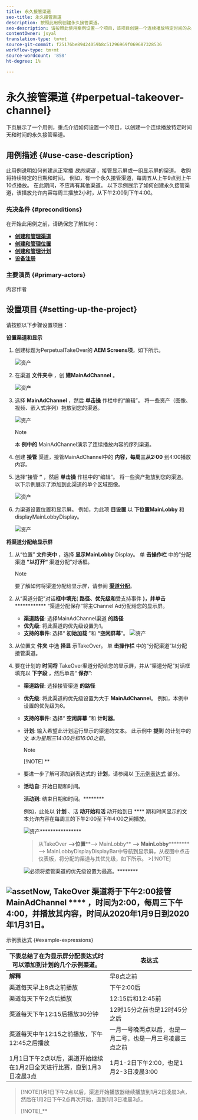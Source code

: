 ```yaml
---
title: 永久接管渠道
seo-title: 永久接管渠道
description: 按照此用例创建永久接管渠道。
seo-description: 请按照此使用案例设置一个项目，该项目创建一个连续播放特定时间的永久接管渠道。
contentOwner: jsyal
translation-type: tm+mt
source-git-commit: f25176be89424059b8c51296969f069687328536
workflow-type: tm+mt
source-wordcount: '858'
ht-degree: 1%

---
```



# 永久接管渠道 {#perpetual-takeover-channel}

下页展示了一个用例，重点介绍如何设置一个项目，以创建一个连续播放特定时间天和时间的永久接管渠道。

## 用例描述 {#use-case-description}

此用例说明如何创建从正常播 *放的渠道* ，接管显示屏或一组显示屏的渠道。 收购将持续特定的日期和时间。
例如，有一个永久接管渠道，每周五从上午9点到上午10点播放。 在此期间，不应再有其他渠道。 以下示例展示了如何创建永久接管渠道，该播放允许内容每周三播放2小时，从下午2:00到下午4:00。

### 先决条件 {#preconditions}

在开始此用例之前，请确保您了解如何：

* **[创建和管理渠道](managing-channels.md)**
* **[创建和管理位置](managing-locations.md)**
* **[创建和管理计划](managing-schedules.md)**
* **[设备注册](device-registration.md)**

### 主要演员 {#primary-actors}

内容作者

## 设置项目 {#setting-up-the-project}

请按照以下步骤设置项目：

**设置渠道和显示**

1. 创建标题为PerpetualTakeOver的 **AEM Screens项**，如下所示。

   ![资产](assets/p_usecase1.png)

1. 在渠道 **文件夹中** ，创 **建MainAdChannel** 。

   ![资产](assets/p_usecase2.png)

1. 选择 **MainAdChannel** ，然后 **单击操** 作栏中的“编辑”。 将一些资产（图像、视频、嵌入式序列）拖放到您的渠道。

   ![资产](assets/p_usecase3.png)


   >[!NOTE]
   >本 **例中的** MainAdChannel演示了连续播放内容的序列渠道。

1. 创建 **接管** 渠道，接管MainAdChannel中的 **内容，每周三从2:00** 到4:00播放内容。

1. 选择“接管 **”** ，然后 **单击操** 作栏中的“编辑”。 将一些资产拖放到您的渠道。 以下示例展示了添加到此渠道的单个区域图像。

   ![资产](assets/p_usecase4.png)

1. 为渠道设置位置和显示屏。 例如，为此项 **目设置** 以 **下位置MainLobby** 和displayMainLobbyDisplay。

   ![资产](assets/p_usecase5.png)

**将渠道分配给显示屏**

1. 从“位置” **文件夹中** ，选择 **显示MainLobby** Display。 单 **击操作栏** 中的“分配渠道 **”以打开“** 渠道分配”对话框。

   >[!NOTE]
   >要了解如何将渠道分配给显示屏，请参阅 **[渠道分配](channel-assignment.md)**。

1. 从“渠道分配”对话&#x200B;**框中填充**( **路径、优先级和**&#x200B;受支持事件 **)，并单击************** “渠道分配保存”将主Channel Ad分配给您的显示屏。

   * **渠道路径**: 选择MainAdChannel渠道 **的路径**
   * **优先级**: 将此渠道的优先级设置为1。
   * **支持的事件**: 选择“ **初始加载** ”和 **“空闲屏幕**”。
   ![资产](assets/p_usecase6.png)

1. 从位置文 **件夹** 中选 **择显** 示TakeOver。 单 **击操作栏** 中的“分配渠道”以分配接管渠道。

1. 要在计划的 **时间将** TakeOver渠道分配给您的显示屏，并从“渠道分配”对话框填充以 **下字段** ，然后单击“ **保存**”:

   * **渠道路径**: 选择接管渠道 **的路径**
   * **优先级**: 将此渠道的优先级设置为大于 **MainAdChannel**。 例如，本例中设置的优先级为8。
   * **支持的事件**: 选择“ **空闲屏幕** ”和 **计时器**。
   * **计划**: 输入希望此计划运行显示的渠道的文本。 此示例中 **提到** 的计划中的文 *本为星期三14:00后和16:00之前*。
      >[!NOTE]
      >[!NOTE]
**[](#example-expressions)
   * 要进一步了解可添加到表达式的 **计划**，请参阅以 [下示例表达式](#example-expressions) 部分。
   * **活动自**: 开始日期和时间。

      **活动到**: 结束日期和时间。********


      例如，此处以 **计划** 、活 **动开始和活** 动开始到日 **** 期和时间显示的文本允许内容在每周三的下午2:00至下午4:00之间播放。

      ![资产](assets/p_usecase7.png)****************

      >从TakeOver **—>位置****—> MainLobby** **—> MainLobby********** —> MainLobbyDisplayDisplayBar中导航到显示屏，从视图中点击仪表板，将分配的渠道与其优先级，如下所示。      >[!NOTE]


      ![必须将接管渠道的优先级设置为最高。](assets/p_usecase8.png)********

## ![asset](assets/p_usecase8.png)Now, TakeOver **渠道将于下午2:00接管** MainAdChannel **** ，时间为2:00，每周三下午4:00，并播放其内容，时间从2020年1月9日到2020年1月31日。

示例表达式 {#example-expressions}

| **下表总结了在为显示屏分配表达式时可以添加到计划的几个示例渠道。** | **表达式** |
|---|---|
| **解释** | 早8点之前 |
| 渠道每天早上8点之前播放 | 下午2:00后 |
| 渠道每天下午2点后播放 | 12:15后和12:45前 |
| 渠道每天下午12:15后播放30分钟 | 12时15分之前也是12时45分之后 |
| 渠道每天中午12:15之前播放，下午12:45之后播放 | 一月一号晚两点以后，也是一月二号，也是一月三号凌晨三点之前 |
| 1月1日下午2点以后，渠道开始继续在1月2日全天进行比赛，直到1月3日凌晨3点 | 1月1-2日下午2:00，也是1月2-3日凌晨3:00 |

>[!NOTE]1月1日下午2点以后，渠道开始播放器继续播放到1月2日凌晨3点，然后在1月2日下午2点再次开始，直到1月3日凌晨3点。
>
>[!NOTE]_**
